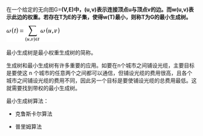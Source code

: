 在一个给定的无向图G=**\(V,E\)中，\(u,v\)表示连接顶点u与顶点v的边。而w\(u,v\)表示此边的权重。若存在T为E的子集，使得w\(T\)最小，则称T为G的最小生成树。**

![](/assets/96dda144ad345982caec25cf0df431adcbef840d.jpg)

最小生成树是最小权重生成树的简称。

生成树和最小生成树有许多重要的应用。如要在n个城市之间铺设光缆，主要目标是要使这 n 个城市的任意两个之间都可以通信，但铺设光缆的费用很高，且各个城市之间铺设光缆的费用不同，因此另一个目标是要使铺设光缆的总费用最低。这就需要找到带权的最小生成树。

最小生成树算法：

*   克鲁斯卡尔算法



*   普里姆算法



